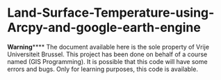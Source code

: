 # Land-Surface-Temperature-using-Arcpy-and-google-earth-engine
******************Warning********************** The document available here is the sole property of Vrije Universiteit Brussel. This project has been done on behalf of a course named (GIS Programming). It is possible that this code will have some errors and bugs. Only for learning purposes, this code is available. 

